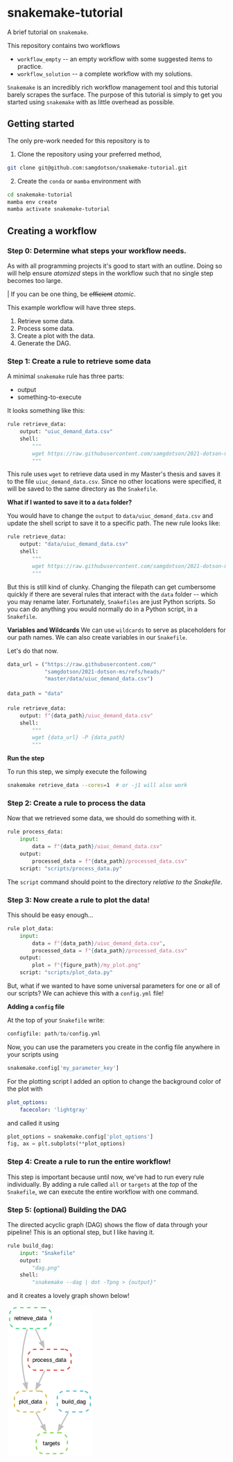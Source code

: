 # snakemake-tutorial
A brief tutorial on `snakemake`.

This repository contains two workflows
* `workflow_empty` -- an empty workflow with some suggested items to practice.
* `workflow_solution` -- a complete workflow with my solutions.

`Snakemake` is an incredibly rich workflow management tool and this tutorial barely 
scrapes the surface. The purpose of this tutorial is simply to get you started using
`snakemake` with as little overhead as possible.

## Getting started 

The only pre-work needed for this repository is to

1. Clone the repository using your preferred method, 

```bash
git clone git@github.com:samgdotson/snakemake-tutorial.git
```

2. Create the `conda` or `mamba` environment with

```bash
cd snakemake-tutorial
mamba env create
mamba activate snakemake-tutorial
```


## Creating a workflow


### Step 0: Determine what steps your workflow needs.

As with all programming projects it's good to start with an outline. Doing so
will help ensure _atomized_ steps in the workflow such that no single step 
becomes too large.

| If you can be one thing, be ~~efficient~~ _atomic_.

This example workflow will have three steps.

1. Retrieve some data.
2. Process some data.
3. Create a plot with the data.
4. Generate the DAG. 


### Step 1: Create a rule to retrieve some data

A minimal `snakemake` rule has three parts:
* output
* something-to-execute

It looks something like this:

```py
rule retrieve_data:
    output: "uiuc_demand_data.csv"
    shell:
        """
        wget https://raw.githubusercontent.com/samgdotson/2021-dotson-ms/refs/heads/master/data/uiuc_demand_data.csv
        """
```

This rule uses `wget` to retrieve data used in my Master's thesis and saves it to the file `uiuc_demand_data.csv`. Since no 
other locations were specified, it will be saved to the same directory as the `Snakefile`.

**What if I wanted to save it to a `data` folder?**

You would have to change the `output` to `data/uiuc_demand_data.csv` and update the shell script to save it to a 
specific path. The new rule looks like:

```py
rule retrieve_data:
    output: "data/uiuc_demand_data.csv"
    shell:
        """
        wget https://raw.githubusercontent.com/samgdotson/2021-dotson-ms/refs/heads/master/data/uiuc_demand_data.csv -P data
        """
```

But this is still kind of clunky. Changing the filepath can get cumbersome quickly if there are several rules that interact
with the `data` folder -- which you may rename later. Fortunately, `Snakefiles` are just Python scripts. So you can do anything
you would normally do in a Python script, in a `Snakefile`. 

**Variables and Wildcards**
We can use `wildcards` to serve as placeholders for our path names. We can also create variables in our `Snakefile`. 

Let's do that now.

```py
data_url = ("https://raw.githubusercontent.com/"
            "samgdotson/2021-dotson-ms/refs/heads/"
            "master/data/uiuc_demand_data.csv")

data_path = "data"

rule retrieve_data:
    output: f"{data_path}/uiuc_demand_data.csv"
    shell:
        """
        wget {data_url} -P {data_path}
        """
```

**Run the step**

To run this step, we simply execute the following

```bash
snakemake retrieve_data --cores=1  # or -j1 will also work
```

### Step 2: Create a rule to process the data

Now that we retrieved some data, we should do something with it.

```py
rule process_data:
    input: 
        data = f"{data_path}/uiuc_demand_data.csv"
    output: 
        processed_data = f"{data_path}/processed_data.csv"
    script: "scripts/process_data.py" 
```

The `script` command should point to the directory _relative to the Snakefile_.


### Step 3: Now create a rule to plot the data!

This should be easy enough...

```py
rule plot_data:
    input: 
        data = f"{data_path}/uiuc_demand_data.csv",
        processed_data = f"{data_path}/processed_data.csv"
    output: 
        plot = f"{figure_path}/my_plot.png"
    script: "scripts/plot_data.py"
```

But, what if we wanted to have some universal parameters for one or all of our scripts? 
We can achieve this with a `config.yml` file!

**Adding a `config` file**

At the top of your `Snakefile` write:

```py
configfile: path/to/config.yml
```

Now, you can use the parameters you create in the config file anywhere in your scripts using

```py
snakemake.config['my_parameter_key']
```

For the plotting script I added an option to change the background color of the plot with

```yml
plot_options:
    facecolor: 'lightgray'
```

and called it using

```py
plot_options = snakemake.config['plot_options']
fig, ax = plt.subplots(**plot_options)
```

### Step 4: Create a rule to run the entire workflow!

This step is important because until now, we've had to run every rule individually.
By adding a rule called `all` or `targets` at the _top_ of the `Snakefile`, we can
execute the entire workflow with one command.


### Step 5: (optional) Building the DAG

The directed acyclic graph (DAG) shows the flow of data through your pipeline! This is an 
optional step, but I like having it. 

```py
rule build_dag:
    input: "Snakefile"
    output:
        "dag.png"
    shell:
        "snakemake --dag | dot -Tpng > {output}"
```

and it creates a lovely graph shown below!

![workflow_solution/dag.png](workflow_solution/dag.png)